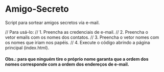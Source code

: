 # Amigo-Secreto
Script para sortear amigos secretos via e-mail.

// Para usá-lo: 
// 1. Preencha as credenciais de e-mail.
// 2. Preencha o vetor emails com os nomes dos contatos. 
// 3. Preencha o vetor nomes com os nomes que iriam nos papéis.
// 4. Execute o código abrindo a página principal (index.html).

#### Obs.: para que ninguém tire o próprio nome garanta que a ordem dos nomes corresponde com a ordem dos endereços de e-mail.
